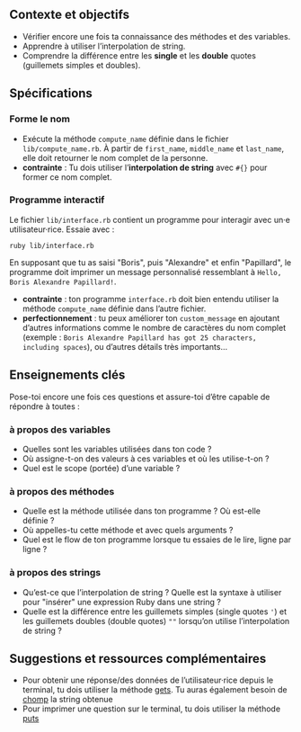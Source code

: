 Contexte et objectifs
---------------------

-   Vérifier encore une fois ta connaissance des méthodes et des variables.
-   Apprendre à utiliser l’interpolation de string.
-   Comprendre la différence entre les **single** et les **double** quotes (guillemets simples et doubles).

Spécifications
--------------

### Forme le nom

-   Exécute la méthode `compute_name` définie dans le fichier `lib/compute_name.rb`. À partir de `first_name`, `middle_name` et `last_name`, elle doit retourner le nom complet de la personne.
-   **contrainte** : Tu dois utiliser l’**interpolation de string** avec `#{}` pour former ce nom complet.

### Programme interactif

Le fichier `lib/interface.rb` contient un programme pour interagir avec un·e utilisateur·rice. Essaie avec :

``` {.bash}
ruby lib/interface.rb
```

En supposant que tu as saisi "Boris", puis "Alexandre" et enfin "Papillard", le programme doit imprimer un message personnalisé ressemblant à `Hello, Boris Alexandre Papillard!`.

-   **contrainte** : ton programme `interface.rb` doit bien entendu utiliser la méthode `compute_name` définie dans l’autre fichier.
-   **perfectionnement** : tu peux améliorer ton `custom_message` en ajoutant d’autres informations comme le nombre de caractères du nom complet (exemple : `Boris Alexandre Papillard has got 25 characters, including spaces`), ou d’autres détails très importants…

Enseignements clés
------------------

Pose-toi encore une fois ces questions et assure-toi d’être capable de répondre à toutes :

### à propos des variables

-   Quelles sont les variables utilisées dans ton code ?
-   Où assigne-t-on des valeurs à ces variables et où les utilise-t-on ?
-   Quel est le scope (portée) d’une variable ?

### à propos des méthodes

-   Quelle est la méthode utilisée dans ton programme ? Où est-elle définie ?
-   Où appelles-tu cette méthode et avec quels arguments ?
-   Quel est le flow de ton programme lorsque tu essaies de le lire, ligne par ligne ?

### à propos des strings

-   Qu’est-ce que l’interpolation de string ? Quelle est la syntaxe à utiliser pour "insérer" une expression Ruby dans une string ?
-   Quelle est la différence entre les guillemets simples (single quotes `'`) et les guillemets doubles (double quotes) `""` lorsqu’on utilise l’interpolation de string ?

Suggestions et ressources complémentaires
-----------------------------------------

-   Pour obtenir une réponse/des données de l’utilisateur·rice depuis le terminal, tu dois utiliser la méthode [gets](http://www.ruby-doc.org/docs/Tutorial/part_02/user_input.html). Tu auras également besoin de [chomp](https://ruby-doc.org/core-2.5.3/String.html#method-i-chomp) la string obtenue
-   Pour imprimer une question sur le terminal, tu dois utiliser la méthode [puts](http://www.ruby-doc.org/core-2.5.3/IO.html#method-i-puts)

